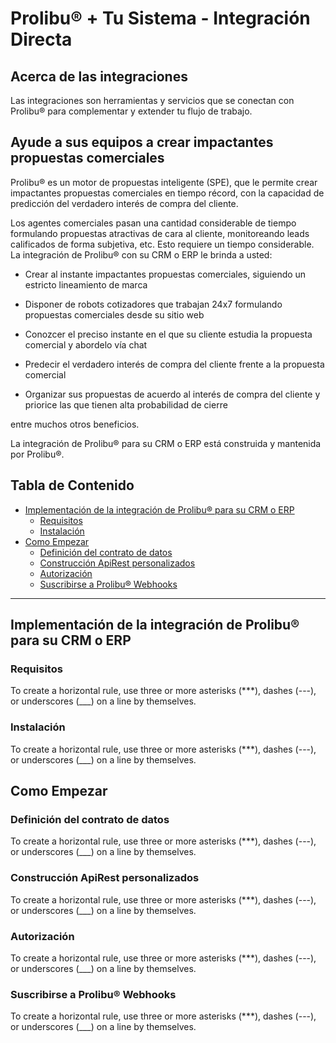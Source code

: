 # Prolibu® + Tu Sistema - Integración Directa 

## Acerca de las integraciones

Las integraciones son herramientas y servicios que se conectan con Prolibu® para complementar y extender tu flujo de trabajo.

## Ayude a sus equipos a crear impactantes propuestas comerciales

Prolibu® es un motor de propuestas inteligente (SPE), que le permite crear impactantes propuestas comerciales en tiempo récord, con la capacidad de predicción del verdadero interés de compra del cliente.

Los agentes comerciales pasan una cantidad considerable de tiempo formulando propuestas atractivas de cara al cliente, monitoreando leads calificados de forma subjetiva, etc. Esto requiere un tiempo considerable. La integración de Prolibu® con su CRM o ERP le brinda a usted: 

- Crear al instante impactantes propuestas comerciales, siguiendo un estricto lineamiento de marca

- Disponer de robots cotizadores que trabajan 24x7 formulando propuestas comerciales desde su sitio web

- Conozcer el preciso instante en el que su cliente estudia la propuesta comercial y abordelo vía chat

- Predecir el verdadero interés de compra del cliente frente a la propuesta comercial

- Organizar sus propuestas de acuerdo al interés de compra del cliente y priorice las que tienen alta probabilidad de cierre

entre muchos otros beneficios.

La integración de Prolibu® para su CRM o ERP está construida y mantenida por Prolibu®. 

## Tabla de Contenido

- [Implementación de la integración de Prolibu® para su CRM o ERP](https://duckduckgo.com) 
  - [Requisitos](https://duckduckgo.com)
  - [Instalación](https://duckduckgo.com)
- [Como Empezar](https://duckduckgo.com)
  - [Definición del contrato de datos](https://duckduckgo.com)
  - [Construcción ApiRest personalizados](https://duckduckgo.com)
  - [Autorización](https://duckduckgo.com)
  - [Suscribirse a Prolibu® Webhooks](https://duckduckgo.com)

***

## Implementación de la integración de Prolibu® para su CRM o ERP

### Requisitos

To create a horizontal rule, use three or more asterisks (***), dashes (---), or underscores (___) on a line by themselves.

### Instalación
To create a horizontal rule, use three or more asterisks (***), dashes (---), or underscores (___) on a line by themselves.

## Como Empezar

### Definición del contrato de datos

To create a horizontal rule, use three or more asterisks (***), dashes (---), or underscores (___) on a line by themselves.

### Construcción ApiRest personalizados

To create a horizontal rule, use three or more asterisks (***), dashes (---), or underscores (___) on a line by themselves.

### Autorización

To create a horizontal rule, use three or more asterisks (***), dashes (---), or underscores (___) on a line by themselves.

### Suscribirse a Prolibu® Webhooks

To create a horizontal rule, use three or more asterisks (***), dashes (---), or underscores (___) on a line by themselves.


